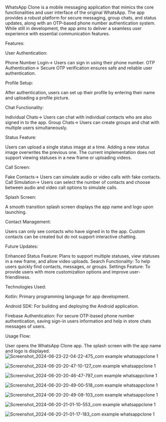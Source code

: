 WhatsApp Clone is a mobile messaging application that mimics the core functionalities and user interface of the original WhatsApp. The app provides a robust platform for secure messaging, group chats, and status updates, along with an OTP-based phone number authentication system. While still in development, the app aims to deliver a seamless user experience with essential communication features.

Features:

User Authentication:

Phone Number Login-> Users can sign in using their phone number.
OTP Authentication-> Secure OTP verification ensures safe and reliable user authentication.

Profile Setup:

After authentication, users can set up their profile by entering their name and uploading a profile picture.

Chat Functionality:

Individual Chats-> Users can chat with individual contacts who are also signed in to the app.
Group Chats-> Users can create groups and chat with multiple users simultaneously.

Status Feature:

Users can upload a single status image at a time.
Adding a new status image overwrites the previous one.
The current implementation does not support viewing statuses in a new frame or uploading videos.

Call Screen:

Fake Contacts-> Users can simulate audio or video calls with fake contacts.
Call Simulation-> Users can select the number of contacts and choose between audio and video call options to simulate calls.

Splash Screen:

A smooth transition splash screen displays the app name and logo upon launching.

Contact Management:

Users can only see contacts who have signed in to the app.
Custom contacts can be created but do not support interactive chatting.

Future Updates:

Enhanced Status Feature: Plans to support multiple statuses, view statuses in a new frame, and allow video uploads.
Search Functionality: To help users quickly find contacts, messages, or groups.
Settings Feature: To provide users with more customization options and improve user-friendliness.

Technologies Used:

Kotlin: Primary programming language for app development.

Android SDK: For building and deploying the Android application.

Firebase Authentication: For secure OTP-based phone number authentication, saving sign-in users information and help in store chats messages of users.

Usage Flow:

User opens the WhatsApp Clone app.
The splash screen with the app name and logo is displayed.
![Screenshot_2024-06-23-22-04-22-475_com example whatsappclone 1](https://github.com/ArpitAswal/ChattingApplication/assets/87036588/1dce9510-f1b4-4e5a-bd7f-ab0d832cbf90)

![Screenshot_2024-06-20-20-47-10-127_com example whatsappclone 1](https://github.com/ArpitAswal/ChattingApplication/assets/87036588/5c32c335-4ac9-4379-baaf-6809ae1e4d25)

![Screenshot_2024-06-20-20-46-47-797_com example whatsappclone 1](https://github.com/ArpitAswal/ChattingApplication/assets/87036588/1b17b4dd-409a-4d17-9469-b0ab1d0720ff)

![Screenshot_2024-06-20-20-49-00-518_com example whatsappclone 1](https://github.com/ArpitAswal/ChattingApplication/assets/87036588/845fdcef-a781-4174-bed8-8414e89acefb)

![Screenshot_2024-06-20-20-49-08-103_com example whatsappclone 1](https://github.com/ArpitAswal/ChattingApplication/assets/87036588/17feb557-c68f-4a53-82ab-2656ab1f9ce3)

![Screenshot_2024-06-20-21-01-10-553_com example whatsappclone 1](https://github.com/ArpitAswal/ChattingApplication/assets/87036588/2e064d30-f890-4d50-8caf-45308487aa81)

![Screenshot_2024-06-20-21-01-17-183_com example whatsappclone 1](https://github.com/ArpitAswal/ChattingApplication/assets/87036588/c6187ac2-f77f-470c-b7c8-77e0241b34c2)





